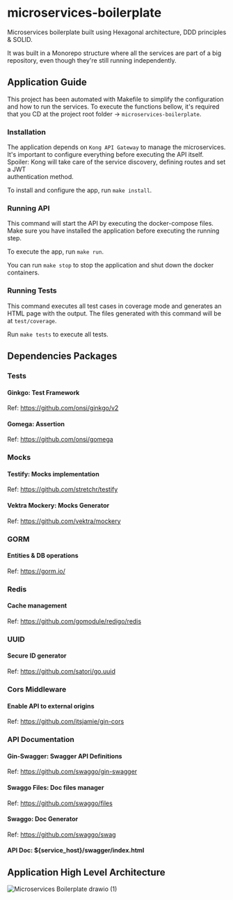 # microservices-boilerplate
Microservices boilerplate built using Hexagonal architecture, DDD principles &amp; SOLID.

It was built in a Monorepo structure where all the services are part of a big repository, even though they're 
still running independently.

## Application Guide
This project has been automated with Makefile to simplify the configuration and how to run the services. To execute the
functions bellow, it's required that you CD at the project root folder -> `microservices-boilerplate`.

### Installation
The application depends on `Kong API Gateway` to manage the microservices. It's important to configure everything
before executing the API itself. Spoiler: Kong will take care of the service discovery, defining routes and set a JWT  
authentication method.

To install and configure the app, run `make install`.

### Running API
This command will start the API by executing the docker-compose files. Make sure you have installed the application
before executing the running step.

To execute the app, run `make run`.

You can run `make stop` to stop the application and shut down the docker containers.

### Running Tests
This command executes all test cases in coverage mode and generates an HTML page with the output. The files generated 
with this command will be at `test/coverage`.

Run `make tests` to execute all tests.

## Dependencies Packages

### Tests
#### Ginkgo: Test Framework
Ref: https://github.com/onsi/ginkgo/v2
#### Gomega: Assertion
Ref: https://github.com/onsi/gomega

### Mocks
#### Testify: Mocks implementation
Ref: https://github.com/stretchr/testify
#### Vektra Mockery: Mocks Generator
Ref: https://github.com/vektra/mockery

### GORM
#### Entities & DB operations
Ref: https://gorm.io/

### Redis
#### Cache management
Ref: https://github.com/gomodule/redigo/redis

### UUID
#### Secure ID generator
Ref: https://github.com/satori/go.uuid

### Cors Middleware
#### Enable API to external origins
Ref: https://github.com/itsjamie/gin-cors

### API Documentation
#### Gin-Swagger: Swagger API Definitions
Ref: https://github.com/swaggo/gin-swagger
#### Swaggo Files: Doc files manager
Ref: https://github.com/swaggo/files
#### Swaggo: Doc Generator
Ref: https://github.com/swaggo/swag

#### API Doc: ${service_host}/swagger/index.html

## Application High Level Architecture
![Microservices Boilerplate drawio (1)](https://user-images.githubusercontent.com/32846823/182005597-e9512985-27d9-45ce-b74f-6b0bd4e8f9f2.png)
